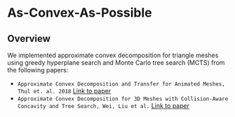 # As-Convex-As-Possible

## Overview

We implemented approximate convex decomposition for triangle meshes using greedy hyperplane search and Monte Carlo tree search (MCTS) from the following papers:
- `Approximate Convex Decomposition and Transfer for Animated Meshes, Thul et. al. 2018` [Link to paper](https://www.microsoft.com/en-us/research/uploads/prod/2019/09/a226-thul.pdf)
- `Approximate Convex Decomposition for 3D Meshes with Collision-Aware Concavity and Tree Search, Wei, Liu et al.` [Link to paper](https://colin97.github.io/CoACD/)
